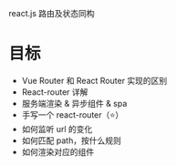 react.js 路由及状态同构

# 目标

- Vue Router 和 React Router 实现的区别
- React-router 详解
- 服务端渲染 & 异步组件 & spa
- 手写一个 react-router（⭐）
- 如何监听 url 的变化
- 如何匹配 path，按什么规则
- 如何渲染对应的组件
